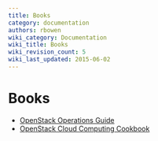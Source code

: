 ```yaml
---
title: Books
category: documentation
authors: rbowen
wiki_category: Documentation
wiki_title: Books
wiki_revision_count: 5
wiki_last_updated: 2015-06-02
---
```


# Books

*   [OpenStack Operations Guide](http://www.lulu.com/shop/openstack-foundation/openstack-operations-guide/paperback/product-20958016.html)
*   [OpenStack Cloud Computing Cookbook](http://www.amazon.com/OpenStack-Cloud-Computing-Cookbook-Jackson/dp/1849517320)
